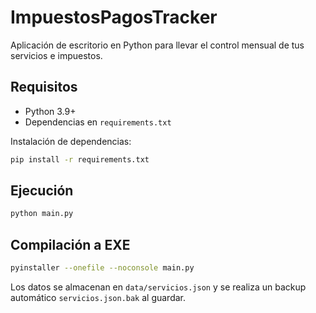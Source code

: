 # ImpuestosPagosTracker

Aplicación de escritorio en Python para llevar el control mensual de tus servicios e impuestos.

## Requisitos

- Python 3.9+
- Dependencias en `requirements.txt`

Instalación de dependencias:
```bash
pip install -r requirements.txt
```

## Ejecución

```bash
python main.py
```

## Compilación a EXE

```bash
pyinstaller --onefile --noconsole main.py
```

Los datos se almacenan en `data/servicios.json` y se realiza un backup automático `servicios.json.bak` al guardar.

